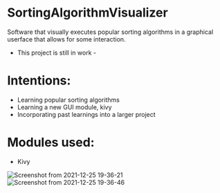 # SortingAlgorithmVisualizer
Software that visually executes popular sorting algorithms in a graphical userface that allows for some interaction.
- This project is still in work - 

# Intentions:
- Learning popular sorting algorithms
- Learning a new GUI module, kivy
- Incorporating past learnings into a larger project

# Modules used:
- Kivy

![Screenshot from 2021-12-25 19-36-21](https://user-images.githubusercontent.com/94740279/147391492-5a7ec681-56a1-4276-8b8d-1a95f16f95c3.png)
![Screenshot from 2021-12-25 19-36-46](https://user-images.githubusercontent.com/94740279/147391491-9faf3f93-6cfc-49fc-ab51-837e64356f79.png)
